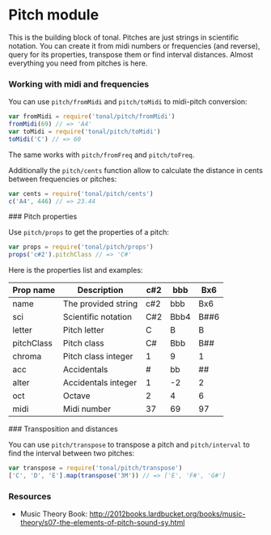 # Pitch module

This is the building block of tonal. Pitches are just strings in scientific notation. You can create it from midi numbers or frequencies (and reverse), query for its properties, transpose them or find interval distances. Almost everything you need from pitches is here.

### Working with midi and frequencies

You can use `pitch/fromMidi` and `pitch/toMidi` to midi-pitch conversion:

```js
var fromMidi = require('tonal/pitch/fromMidi')
fromMidi(69) // => 'A4'
var toMidi = require('tonal/pitch/toMidi')
toMidi('C') // => 60
```

The same works with `pitch/fromFreq` and `pitch/toFreq`.

Additionally the `pitch/cents` function allow to calculate the distance in cents between frequencies or pitches:

```js
var cents = require('tonal/pitch/cents')
c('A4', 446) // => 23.44
```

### Pitch properties

Use `pitch/props` to get the properties of a pitch:

```js
var props = require('tonal/pitch/props')
props('c#2').pitchClass // => 'C#'
```

Here is the properties list and examples:

| Prop name  | Description | c#2 | bbb | Bx6 |
|---|---|-----|-----|-----|
|name| The provided string |c#2 | bbb | Bx6 |
|sci| Scientific notation | C#2 | Bbb4 | B##6 |
|letter| Pitch letter | C | B | B |
|pitchClass| Pitch class | C# | Bbb | B## |
|chroma| Pitch class integer | 1 | 9 | 1 |
|acc| Accidentals | # | bb | ## |
|alter| Accidentals integer | 1 | -2 | 2 |
|oct| Octave | 2 | 4 | 6 |
|midi| Midi number | 37 | 69 | 97 |

### Transposition and distances

You can use `pitch/transpose` to transpose a pitch and `pitch/interval` to find the interval between two pitches:

```js
var transpose = require('tonal/pitch/transpose')
['C', 'D', 'E'].map(transpose('3M')) // => ['E', 'F#', 'G#']
```

### Resources

- Music Theory Book: http://2012books.lardbucket.org/books/music-theory/s07-the-elements-of-pitch-sound-sy.html

